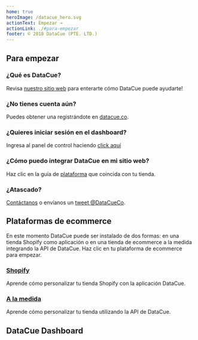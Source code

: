 ```yaml
---
home: true
heroImage: /datacue_hero.svg
actionText: Empezar →
actionLink: ./#para-empezar
footer: © 2018 DataCue (PTE. LTD.)
---
```


## Para empezar

### ¿Qué es DataCue?
Revisa [nuestro sitio web](https://www.datacue.co/es/home) para enterarte cómo DataCue puede ayudarte!

### ¿No tienes cuenta aún?
Puedes obtener una registrándote en [datacue.co](https://datacue.co/sign-up).

### ¿Quieres iniciar sesión en el dashboard?
Ingresa al panel de control haciendo [click aquí](https://app.datacue.co/)

### ¿Cómo puedo integrar DataCue en mi sitio web?
Haz clic en la guía de [plataforma](#plataformas-de-ecommerce) que coincida con tu tienda.

### ¿Atascado?
[Contáctanos](https://datacue.co/contact) o envíanos un [tweet @DataCueCo](https://twitter.com/datacueco).


## Plataformas de ecommerce
En este momento DataCue puede ser instalado de dos formas: en una tienda Shopify como aplicación o en una tienda de ecommerce a la medida integrando la API de DataCue. Haz clic en tu plataforma de ecommerce para empezar.

### [Shopify](/es/shopify/)
Aprende cómo personalizar tu tienda Shopify con la aplicación DataCue.

### [A la medida](/es/custom/)
Aprende cómo personalizar tu tienda utilizando la API de DataCue.


## DataCue Dashboard
<ArticleIndex type="dashboard" lang="es" />

